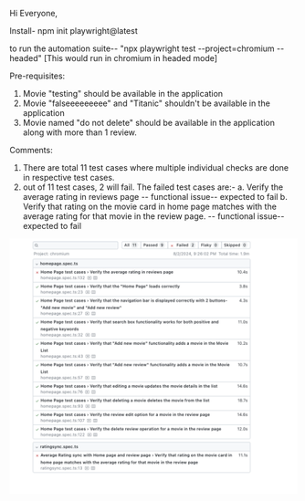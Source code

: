 Hi Everyone,

Install- npm init playwright@latest


to run the automation suite-- "npx playwright test --project=chromium --headed"  [This would run in chromium in headed mode]

Pre-requisites:

1. Movie "testing" should be available in the application
2. Movie "falseeeeeeeee" and "Titanic" shouldn't be available in the application
3. Movie named "do not delete" should be available in the application along with more than 1 review.

Comments:
1. There are total 11 test cases where multiple individual checks are done in respective test cases.
2. out of 11 test cases, 2 will fail. The failed test cases are:-
    a. Verify the average rating in reviews page -- functional issue-- expected to fail
    b. Verify that rating on the movie card in home page matches with the average rating for that movie in the review page. -- functional issue-- expected to fail

![Alt text](image.png)